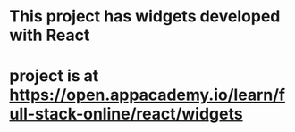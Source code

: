 # This project has widgets developed with React
# project is at https://open.appacademy.io/learn/full-stack-online/react/widgets
